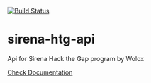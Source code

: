 [![Build Status](https://travis-ci.com/julianbr96/sirena-htg-api.svg?branch=master)](https://travis-ci.com/julianbr96/sirena-htg-api)

# sirena-htg-api

Api for Sirena Hack the Gap program by Wolox

[Check Documentation](sirena-htg.herokuapp.com/api/doc)